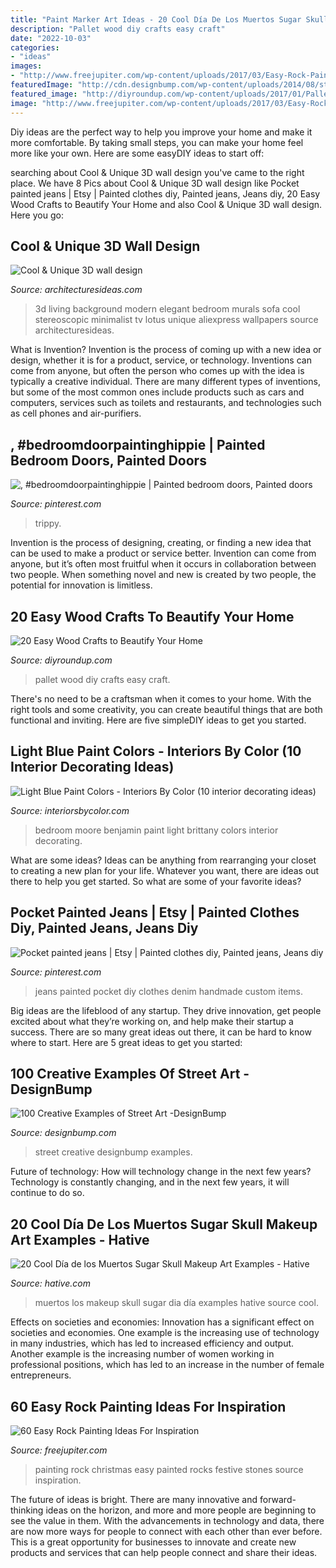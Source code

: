 ```yaml
---
title: "Paint Marker Art Ideas - 20 Cool Día De Los Muertos Sugar Skull Makeup Art Examples"
description: "Pallet wood diy crafts easy craft"
date: "2022-10-03"
categories:
- "ideas"
images:
- "http://www.freejupiter.com/wp-content/uploads/2017/03/Easy-Rock-Painting-Ideas-4-1.jpg"
featuredImage: "http://cdn.designbump.com/wp-content/uploads/2014/08/street-art-22.jpg"
featured_image: "http://diyroundup.com/wp-content/uploads/2017/01/Pallet-Art.jpg"
image: "http://www.freejupiter.com/wp-content/uploads/2017/03/Easy-Rock-Painting-Ideas-4-1.jpg"
---
```



Diy ideas are the perfect way to help you improve your home and make it more comfortable. By taking small steps, you can make your home feel more like your own. Here are some easyDIY ideas to start off: 

	

		
searching about Cool &amp; Unique 3D wall design you've came to the right place. We have 8 Pics about Cool &amp; Unique 3D wall design like Pocket painted jeans | Etsy | Painted clothes diy, Painted jeans, Jeans diy, 20 Easy Wood Crafts to Beautify Your Home and also Cool &amp; Unique 3D wall design. Here you go:
		
    
## Cool &amp; Unique 3D Wall Design

<img loading=lazy src="http://architecturesideas.com/wp-content/uploads/2017/05/07-20.jpg" onerror="this.onerror=null;this.src='https://tse1.mm.bing.net/th?id=OIP.Z8gF_LtQo_uhpClGu8xEvwHaGB&amp;pid=15.1';" alt="Cool &amp; Unique 3D wall design">

_Source: architecturesideas.com_

>3d living background modern elegant bedroom murals sofa cool stereoscopic minimalist tv lotus unique aliexpress wallpapers source architecturesideas. 

	

What is Invention?
Invention is the process of coming up with a new idea or design, whether it is for a product, service, or technology. Inventions can come from anyone, but often the person who comes up with the idea is typically a creative individual. There are many different types of inventions, but some of the most common ones include products such as cars and computers, services such as toilets and restaurants, and technologies such as cell phones and air-purifiers.

    
## , #bedroomdoorpaintinghippie | Painted Bedroom Doors, Painted Doors

<img loading=lazy src="https://i.pinimg.com/736x/4a/1a/2b/4a1a2b4189c04fccfd777b818c883d35.jpg" onerror="this.onerror=null;this.src='https://tse2.mm.bing.net/th?id=OIP.NhaLdLpXIgHEZvkZf_zdlQHaJ3&amp;pid=15.1';" alt=", #bedroomdoorpaintinghippie | Painted bedroom doors, Painted doors">

_Source: pinterest.com_

>trippy. 

	

Invention is the process of designing, creating, or finding a new idea that can be used to make a product or service better. Invention can come from anyone, but it’s often most fruitful when it occurs in collaboration between two people. When something novel and new is created by two people, the potential for innovation is limitless.

    
## 20 Easy Wood Crafts To Beautify Your Home

<img loading=lazy src="http://diyroundup.com/wp-content/uploads/2017/01/Pallet-Art.jpg" onerror="this.onerror=null;this.src='https://tse3.mm.bing.net/th?id=OIP.1VZsuqLhC0G0-QtmMsnEmwHaLH&amp;pid=15.1';" alt="20 Easy Wood Crafts to Beautify Your Home">

_Source: diyroundup.com_

>pallet wood diy crafts easy craft. 

	

There's no need to be a craftsman when it comes to your home. With the right tools and some creativity, you can create beautiful things that are both functional and inviting. Here are five simpleDIY ideas to get you started.

    
## Light Blue Paint Colors - Interiors By Color (10 Interior Decorating Ideas)

<img loading=lazy src="https://www.interiorsbycolor.com/wp-content/uploads/2018/03/Benjamin-Moore-Brittany-Blue-Bedroom.jpg" onerror="this.onerror=null;this.src='https://tse1.mm.bing.net/th?id=OIP.WCsV4Lq00-eAzG2QDeoUoQHaJ4&amp;pid=15.1';" alt="Light Blue Paint Colors - Interiors By Color (10 interior decorating ideas)">

_Source: interiorsbycolor.com_

>bedroom moore benjamin paint light brittany colors interior decorating. 

	

What are some ideas?
Ideas can be anything from rearranging your closet to creating a new plan for your life. Whatever you want, there are ideas out there to help you get started. So what are some of your favorite ideas?

    
## Pocket Painted Jeans | Etsy | Painted Clothes Diy, Painted Jeans, Jeans Diy

<img loading=lazy src="https://i.pinimg.com/736x/96/bf/7a/96bf7a854d93e61838da009fc209460e.jpg" onerror="this.onerror=null;this.src='https://tse1.mm.bing.net/th?id=OIP.nrSWBKbQ8p73gb99O7XsAgHaNJ&amp;pid=15.1';" alt="Pocket painted jeans | Etsy | Painted clothes diy, Painted jeans, Jeans diy">

_Source: pinterest.com_

>jeans painted pocket diy clothes denim handmade custom items. 

	

Big ideas are the lifeblood of any startup. They drive innovation, get people excited about what they’re working on, and help make their startup a success. There are so many great ideas out there, it can be hard to know where to start. Here are 5 great ideas to get you started: 

    
## 100 Creative Examples Of Street Art -DesignBump

<img loading=lazy src="http://cdn.designbump.com/wp-content/uploads/2014/08/street-art-22.jpg" onerror="this.onerror=null;this.src='https://tse3.mm.bing.net/th?id=OIP.YDyiuzGx52s0UmgOzg9ABAHaJ4&amp;pid=15.1';" alt="100 Creative Examples of Street Art -DesignBump">

_Source: designbump.com_

>street creative designbump examples. 

	

Future of technology: How will technology change in the next few years?
Technology is constantly changing, and in the next few years, it will continue to do so.

    
## 20 Cool Día De Los Muertos Sugar Skull Makeup Art Examples - Hative

<img loading=lazy src="https://hative.com/wp-content/uploads/2014/05/dia-de-los-muertos/7-sugar-skull-makeup.jpg" onerror="this.onerror=null;this.src='https://tse3.mm.bing.net/th?id=OIP.KgmyJpBLJddQZQCHtlpZhgHaKG&amp;pid=15.1';" alt="20 Cool Día de los Muertos Sugar Skull Makeup Art Examples - Hative">

_Source: hative.com_

>muertos los makeup skull sugar dia día examples hative source cool. 

	

Effects on societies and economies:
Innovation has a significant effect on societies and economies. One example is the increasing use of technology in many industries, which has led to increased efficiency and output. Another example is the increasing number of women working in professional positions, which has led to an increase in the number of female entrepreneurs.

    
## 60 Easy Rock Painting Ideas For Inspiration

<img loading=lazy src="http://www.freejupiter.com/wp-content/uploads/2017/03/Easy-Rock-Painting-Ideas-4-1.jpg" onerror="this.onerror=null;this.src='https://tse1.mm.bing.net/th?id=OIP.V85aPSyfYXkfqtX3OSHXGwHaLH&amp;pid=15.1';" alt="60 Easy Rock Painting Ideas For Inspiration">

_Source: freejupiter.com_

>painting rock christmas easy painted rocks festive stones source inspiration. 

	

The future of ideas is bright. There are many innovative and forward-thinking ideas on the horizon, and more and more people are beginning to see the value in them. With the advancements in technology and data, there are now more ways for people to connect with each other than ever before. This is a great opportunity for businesses to innovate and create new products and services that can help people connect and share their ideas.

